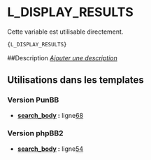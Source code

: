 # L_DISPLAY_RESULTS


Cette variable est utilisable directement.

```html
{L_DISPLAY_RESULTS}
```

##Description
[*Ajouter une description*](https://fa-tvars.appspot.com/var/L_DISPLAY_RESULTS)

## Utilisations dans les templates

### Version PunBB
* __[search_body](../tpl/var/punbb/search_body.md#readme) :__ ligne[68](../tpl/src/punbb/search_body.tpl#L68)

### Version phpBB2
* __[search_body](../tpl/var/subsilver/search_body.md#readme) :__ ligne[54](../tpl/src/subsilver/search_body.tpl#L54)